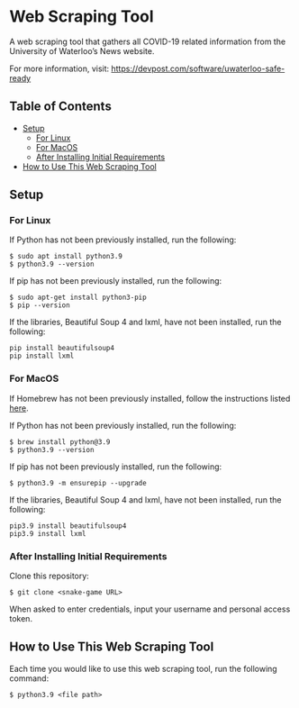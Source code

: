 # Web Scraping Tool
A web scraping tool that gathers all COVID-19 related information from the University of Waterloo’s News website.

For more information, visit: https://devpost.com/software/uwaterloo-safe-ready

## Table of Contents
* [Setup](#setup)
  * [For Linux](#for-linux)
  * [For MacOS](#for-macos)
  * [After Installing Initial Requirements](#after-installing-initial-requirements)
* [How to Use This Web Scraping Tool](#how-to-use-this-web-scraping-tool)

## Setup 
### For Linux
If Python has not been previously installed, run the following:
```
$ sudo apt install python3.9
$ python3.9 --version
```
If pip has not been previously installed, run the following:
```
$ sudo apt-get install python3-pip 
$ pip --version
```
If the libraries, Beautiful Soup 4 and lxml, have not been installed, run the following:
```
pip install beautifulsoup4
pip install lxml
```

### For MacOS
If Homebrew has not been previously installed, follow the instructions listed [here](https://brew.sh/).

If Python has not been previously installed, run the following:
```
$ brew install python@3.9
$ python3.9 --version
```
If pip has not been previously installed, run the following:
```
$ python3.9 -m ensurepip --upgrade
```
If the libraries, Beautiful Soup 4 and lxml, have not been installed, run the following:
```
pip3.9 install beautifulsoup4
pip3.9 install lxml
```

### After Installing Initial Requirements
Clone this repository:
```
$ git clone <snake-game URL>
``` 
When asked to enter credentials, input your username and personal access token.

## How to Use This Web Scraping Tool
Each time you would like to use this web scraping tool, run the following command:
```
$ python3.9 <file path>
```
